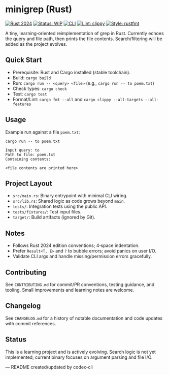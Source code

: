 # minigrep (Rust)

[![Rust 2024](https://img.shields.io/badge/rust-2024-orange)](https://doc.rust-lang.org/edition-guide/editions/2024.html)
[![Status: WIP](https://img.shields.io/badge/status-WIP-yellow)](#status)
[![CLI](https://img.shields.io/badge/type-CLI-informational)](#quick-start)
[![Lint: clippy](https://img.shields.io/badge/lint-clippy-green?logo=rust)](https://github.com/rust-lang/rust-clippy)
[![Style: rustfmt](https://img.shields.io/badge/style-rustfmt-blue?logo=rust)](https://github.com/rust-lang/rustfmt)

A tiny, learning‑oriented reimplementation of grep in Rust. Currently echoes the query and file path, then prints the file contents. Search/filtering will be added as the project evolves.

## Quick Start

- Prerequisite: Rust and Cargo installed (stable toolchain).
- Build: `cargo build`
- Run: `cargo run -- <query> <file>` (e.g., `cargo run -- to poem.txt`)
- Check types: `cargo check`
- Test: `cargo test`
- Format/Lint: `cargo fmt --all` and `cargo clippy --all-targets --all-features`

## Usage

Example run against a file `poem.txt`:

```
cargo run -- to poem.txt

Input query: to
Path to file: poem.txt
Containing contents:

<file contents are printed here>
```

## Project Layout

- `src/main.rs`: Binary entrypoint with minimal CLI wiring.
- `src/lib.rs`: Shared logic as code grows beyond `main`.
- `tests/`: Integration tests using the public API.
- `tests/fixtures/`: Test input files.
- `target/`: Build artifacts (ignored by Git).

## Notes

- Follows Rust 2024 edition conventions; 4‑space indentation.
- Prefer `Result<T, E>` and `?` to bubble errors; avoid panics on user I/O.
- Validate CLI args and handle missing/permission errors gracefully.

## Contributing

See `CONTRIBUTING.md` for commit/PR conventions, testing guidance, and tooling. Small improvements and learning notes are welcome.

## Changelog

See `CHANGELOG.md` for a history of notable documentation and code updates with commit references.

## Status

This is a learning project and is actively evolving. Search logic is not yet implemented; current binary focuses on argument parsing and file I/O.

— README created/updated by codex-cli

